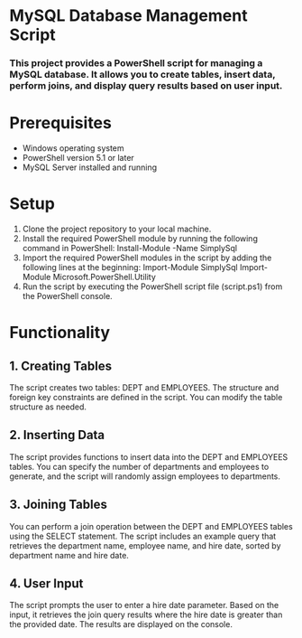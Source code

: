 # MySQL Database Management Script
### This project provides a PowerShell script for managing a MySQL database. It allows you to create tables, insert data, perform joins, and display query results based on user input.

# Prerequisites
* Windows operating system
* PowerShell version 5.1 or later
* MySQL Server installed and running


# Setup
1. Clone the project repository to your local machine.
2. Install the required PowerShell module by running the following command in PowerShell:
Install-Module -Name SimplySql
3. Import the required PowerShell modules in the script by adding the following lines at the beginning:
Import-Module SimplySql
Import-Module Microsoft.PowerShell.Utility
4. Run the script by executing the PowerShell script file (script.ps1) from the PowerShell console.

# Functionality
## 1. Creating Tables
The script creates two tables: DEPT and EMPLOYEES. The structure and foreign key constraints are defined in the script. You can modify the table structure as needed.
## 2. Inserting Data
The script provides functions to insert data into the DEPT and EMPLOYEES tables. You can specify the number of departments and employees to generate, and the script will randomly assign employees to departments.
## 3. Joining Tables
You can perform a join operation between the DEPT and EMPLOYEES tables using the SELECT statement. The script includes an example query that retrieves the department name, employee name, and hire date, sorted by department name and hire date.
## 4. User Input
The script prompts the user to enter a hire date parameter. Based on the input, it retrieves the join query results where the hire date is greater than the provided date. The results are displayed on the console.
